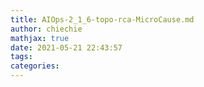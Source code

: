 ```yaml
---
title: AIOps-2_1_6-topo-rca-MicroCause.md
author: chiechie
mathjax: true
date: 2021-05-21 22:43:57
tags:
categories:
---
```

